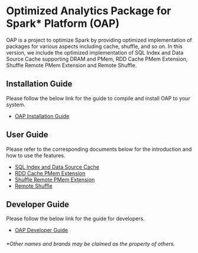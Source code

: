 # Optimized Analytics Package for Spark\* Platform (OAP)

OAP is a project to optimize Spark by providing optimized implementation of packages for various aspects including cache, shuffle, and so on. In this version, we include the optimized implementation of SQL Index and Data Source Cache supporting DRAM and PMem, RDD Cache PMem Extension, Shuffle Remote PMem Extension and Remote Shuffle.

## Installation Guide
Please follow the below link for the guide to compile and install OAP to your system.
* [OAP Installation Guide](./docs/Installation-Guide.md)

## User Guide
Please refer to the corresponding documents below for the introduction and how to use the features.

* [SQL Index and Data Source Cache](./oap-cache/oap/README.md)
* [RDD Cache PMem Extension](./oap-spark/README.md)
* [Shuffle Remote PMem Extension](./oap-shuffle/RPMem-shuffle/README.md)
* [Remote Shuffle](./oap-shuffle/remote-shuffle/README.md)

## Developer Guide
Please follow the below link for the guide for developers.
* [OAP Developer Guide](./docs/Developer-Guide.md)

###### \*Other names and brands may be claimed as the property of others.
